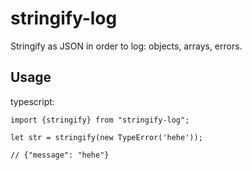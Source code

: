 # stringify-log

Stringify as JSON in order to log: objects, arrays, errors.

## Usage

typescript:

```
import {stringify} from "stringify-log";

let str = stringify(new TypeError('hehe'));

// {"message": "hehe"}
```